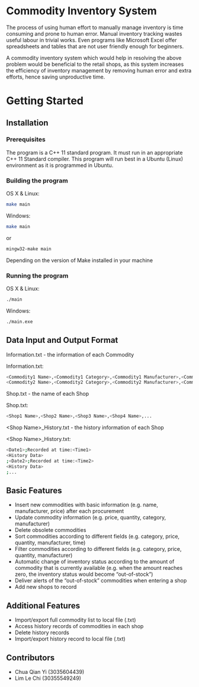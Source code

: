 # Commodity Inventory System

The process of using human effort to manually manage inventory is time consuming and prone to human error. Manual inventory tracking wastes useful labour in trivial works. Even programs like Microsoft Excel offer spreadsheets and tables that are not user friendly enough for beginners.

A commodity inventory system which would help in resolving the above problem would be beneficial to the retail shops, as this system increases the efficiency of inventory management by removing human error and extra efforts, hence saving unproductive time.

# Getting Started

## Installation

### Prerequisites

The program is a C++ 11 standard program. It must run in an appropriate C++ 11 Standard compiler. This program will run best  in a Ubuntu (Linux) environment as it is programmed in Ubuntu.

### Building the program

OS X & Linux:

```sh
make main
```

Windows:

```sh
make main
```
or
```sh
mingw32-make main
```
Depending on the version of Make installed in your machine

### Running the program

OS X & Linux:

```sh
./main
```

Windows:

```sh
./main.exe
```
## Data Input and Output Format

Information.txt - the information of each Commodity

Information.txt:
```sh
<Commodity1 Name>,<Commodity1 Category>,<Commodity1 Manufacturer>,<Commodity1 Price>,<Shop1 Name>,<Shop1 Quantity>,<Shop2 Name>,<Shop2 Quantity>,...
<Commodity2 Name>,<Commodity2 Category>,<Commodity2 Manufacturer>,<Commodity2 Price>,<Shop1 Name>,<Shop1 Quantity>,<Shop2 Name>,<Shop2 Quantity>,...
```

Shop.txt - the name of each Shop

Shop.txt:
```sh
<Shop1 Name>,<Shop2 Name>,<Shop3 Name>,<Shop4 Name>,...
```

\<Shop Name\>_History.txt - the history information of each Shop

\<Shop Name\>_History.txt:
```sh
<Date1>;Recorded at time:<Time1>
<History Data>
;<Date2>;Recorded at time:<Time2>
<History Data>
;...
```

## Basic Features

* Insert new commodities with basic information (e.g. name, manufacturer, price) after each procurement
* Update commodity information (e.g. price, quantity, category, manufacturer)
* Delete obsolete commodities
* Sort commodities according to different fields (e.g. category, price, quantity, manufacturer, time)
* Filter commodities according to different fields (e.g. category, price, quantity, manufacturer)
* Automatic change of inventory status according to the amount of commodity that is currently available (e.g. when the amount reaches     zero, the inventory status would become “out-of-stock”)
* Deliver alerts of the “out-of-stock” commodities when entering a shop
* Add new shops to record 


## Additional Features 

* Import/export full commodity list to local file (.txt)
* Access history records of commodities in each shop 
* Delete history records
* Import/export history record to local file (.txt)

## Contributors

* Chua Qian Yi (3035604439)
* Lim Le Chi (30355549249)

